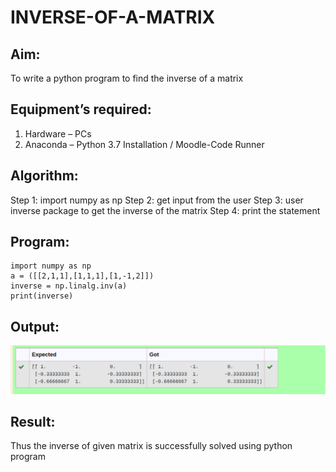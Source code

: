 # INVERSE-OF-A-MATRIX
## Aim:
To write a python program to find the inverse of a matrix
## Equipment’s required:
1. 	Hardware – PCs
2. 	Anaconda – Python 3.7 Installation / Moodle-Code Runner
## Algorithm:
Step 1: import numpy as np
Step 2: get input from the user
Step 3: user inverse package to get the inverse of the matrix
Step 4: print the statement

## Program:
```
import numpy as np
a = ([[2,1,1],[1,1,1],[1,-1,2]])
inverse = np.linalg.inv(a)
print(inverse)
```
## Output:
![output](./pr.png)

## Result:
Thus the inverse of given matrix is successfully solved using python program

